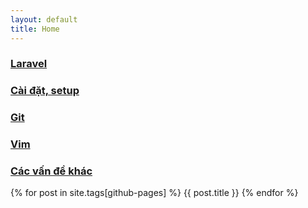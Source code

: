 ```yaml
---
layout: default
title: Home
---
```


### [Laravel](/laravel)

### [Cài đặt, setup](/setup)

### [Git](/git)

### [Vim](/vim)

### [Các vấn đề khác](/other)

{% for post in site.tags[github-pages] %}
{{ post.title }}
{% endfor %}
